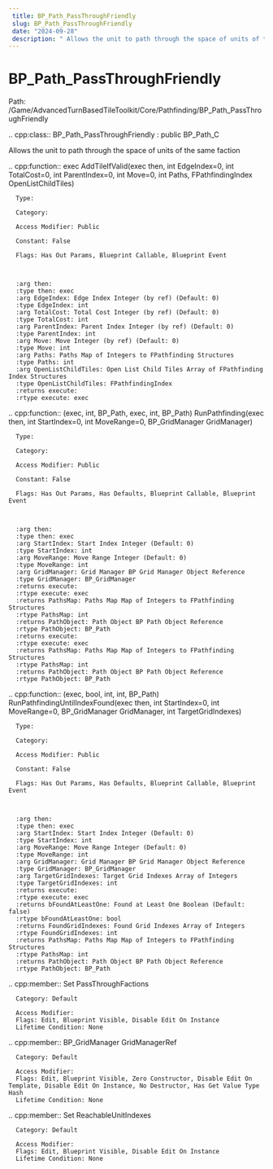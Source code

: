 ```yaml
---
 title: BP_Path_PassThroughFriendly
 slug: BP_Path_PassThroughFriendly
 date: "2024-09-28"
 description: " Allows the unit to path through the space of units of the same faction"
---
```


BP_Path_PassThroughFriendly
============================

Path: /Game/AdvancedTurnBasedTileToolkit/Core/Pathfinding/BP_Path_PassThroughFriendly

.. cpp:class:: BP_Path_PassThroughFriendly : public BP_Path_C

   Allows the unit to path through the space of units of the same faction

   .. cpp:function:: exec AddTileIfValid(exec then, int EdgeIndex=0, int TotalCost=0, int ParentIndex=0, int Move=0, int Paths, FPathfindingIndex OpenListChildTiles)

      Type: 

      Category: 

      Access Modifier: Public

      Constant: False

      Flags: Has Out Params, Blueprint Callable, Blueprint Event

      

      :arg then: 
      :type then: exec
      :arg EdgeIndex: Edge Index Integer (by ref) (Default: 0)
      :type EdgeIndex: int
      :arg TotalCost: Total Cost Integer (by ref) (Default: 0)
      :type TotalCost: int
      :arg ParentIndex: Parent Index Integer (by ref) (Default: 0)
      :type ParentIndex: int
      :arg Move: Move Integer (by ref) (Default: 0)
      :type Move: int
      :arg Paths: Paths Map of Integers to FPathfinding Structures
      :type Paths: int
      :arg OpenListChildTiles: Open List Child Tiles Array of FPathfinding Index Structures
      :type OpenListChildTiles: FPathfindingIndex
      :returns execute: 
      :rtype execute: exec

   .. cpp:function:: (exec, int, BP_Path, exec, int, BP_Path) RunPathfinding(exec then, int StartIndex=0, int MoveRange=0, BP_GridManager GridManager)

      Type: 

      Category: 

      Access Modifier: Public

      Constant: False

      Flags: Has Out Params, Has Defaults, Blueprint Callable, Blueprint Event

      

      :arg then: 
      :type then: exec
      :arg StartIndex: Start Index Integer (Default: 0)
      :type StartIndex: int
      :arg MoveRange: Move Range Integer (Default: 0)
      :type MoveRange: int
      :arg GridManager: Grid Manager BP Grid Manager Object Reference
      :type GridManager: BP_GridManager
      :returns execute: 
      :rtype execute: exec
      :returns PathsMap: Paths Map Map of Integers to FPathfinding Structures
      :rtype PathsMap: int
      :returns PathObject: Path Object BP Path Object Reference
      :rtype PathObject: BP_Path
      :returns execute: 
      :rtype execute: exec
      :returns PathsMap: Paths Map Map of Integers to FPathfinding Structures
      :rtype PathsMap: int
      :returns PathObject: Path Object BP Path Object Reference
      :rtype PathObject: BP_Path

   .. cpp:function:: (exec, bool, int, int, BP_Path) RunPathfindingUntilIndexFound(exec then, int StartIndex=0, int MoveRange=0, BP_GridManager GridManager, int TargetGridIndexes)

      Type: 

      Category: 

      Access Modifier: Public

      Constant: False

      Flags: Has Out Params, Has Defaults, Blueprint Callable, Blueprint Event

      

      :arg then: 
      :type then: exec
      :arg StartIndex: Start Index Integer (Default: 0)
      :type StartIndex: int
      :arg MoveRange: Move Range Integer (Default: 0)
      :type MoveRange: int
      :arg GridManager: Grid Manager BP Grid Manager Object Reference
      :type GridManager: BP_GridManager
      :arg TargetGridIndexes: Target Grid Indexes Array of Integers
      :type TargetGridIndexes: int
      :returns execute: 
      :rtype execute: exec
      :returns bFoundAtLeastOne: Found at Least One Boolean (Default: false)
      :rtype bFoundAtLeastOne: bool
      :returns FoundGridIndexes: Found Grid Indexes Array of Integers
      :rtype FoundGridIndexes: int
      :returns PathsMap: Paths Map Map of Integers to FPathfinding Structures
      :rtype PathsMap: int
      :returns PathObject: Path Object BP Path Object Reference
      :rtype PathObject: BP_Path

   .. cpp:member:: Set PassThroughFactions

      Category: Default

      Access Modifier: 
      Flags: Edit, Blueprint Visible, Disable Edit On Instance
      Lifetime Condition: None

      

   .. cpp:member:: BP_GridManager GridManagerRef

      Category: Default

      Access Modifier: 
      Flags: Edit, Blueprint Visible, Zero Constructor, Disable Edit On Template, Disable Edit On Instance, No Destructor, Has Get Value Type Hash
      Lifetime Condition: None

      

   .. cpp:member:: Set ReachableUnitIndexes

      Category: Default

      Access Modifier: 
      Flags: Edit, Blueprint Visible, Disable Edit On Instance
      Lifetime Condition: None

      

